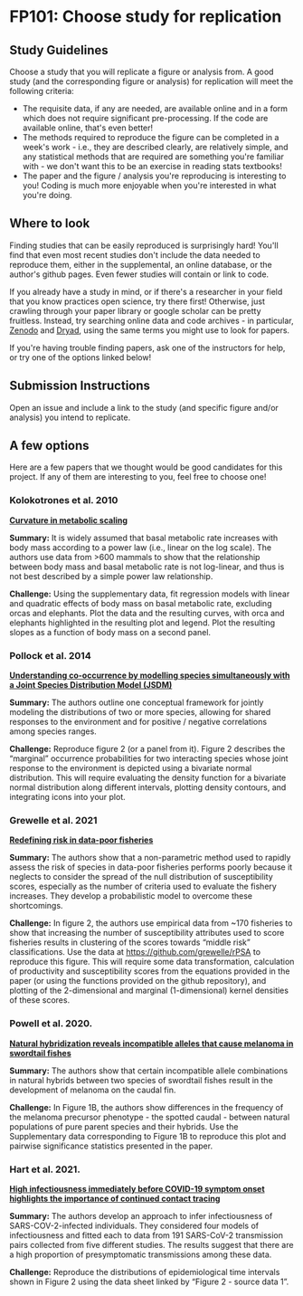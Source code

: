 # FP101: Choose study for replication

## Study Guidelines

Choose a study that you will replicate a figure or analysis from. A good study (and the corresponding figure or analysis) for replication will meet the following criteria:

- The requisite data, if any are needed, are available online and in a form which does not require significant pre-processing. If the code are available online, that's even better!
- The methods required to reproduce the figure can be completed in a week's work - i.e., they are described clearly, are relatively simple, and any statistical methods that are required are something you're familiar with - we don't want this to be an exercise in reading stats textbooks!
-  The paper and the figure / analysis you're reproducing is interesting to you! Coding is much more enjoyable when you're interested in what you're doing.

## Where to look

Finding studies that can be easily reproduced is surprisingly hard! You'll find that even most recent studies don't include the data needed to reproduce them, either in the supplemental, an online database, or the author's github pages. Even fewer studies will contain or link to code.

If you already have a study in mind, or if there's a researcher in your field that you know practices open science, try there first! Otherwise, just crawling through your paper library or google scholar can be pretty fruitless. Instead, try searching online data and code archives - in particular, [Zenodo](https://zenodo.org/) and [Dryad](https://datadryad.org/stash), using the same terms you might use to look for papers.

If you're having trouble finding papers, ask one of the instructors for help, or try one of the options linked below!

## Submission Instructions

Open an issue and include a link to the study (and specific figure and/or analysis) you intend to replicate.

## A few options

Here are a few papers that we thought would be good candidates for this project. If any of them are interesting to you, feel free to choose one!

### Kolokotrones et al. 2010
[**Curvature in metabolic scaling**](https://www.nature.com/articles/nature08920)

**Summary:** It is widely assumed that basal metabolic rate increases with body mass according to a power law (i.e., linear on the log scale). The authors use data from >600 mammals to show that the relationship between body mass and basal metabolic rate is not log-linear, and thus is not best described by a simple power law relationship.

**Challenge:** Using the supplementary data, fit regression models with linear and quadratic effects of body mass on basal metabolic rate, excluding orcas and elephants. Plot the data and the resulting curves, with orca and elephants highlighted in the resulting plot and legend. Plot the resulting slopes as a function of body mass on a second panel.

### Pollock et al. 2014
[**Understanding co-occurrence by modelling species simultaneously with a Joint Species Distribution Model (JSDM)**](https://besjournals.onlinelibrary.wiley.com/doi/full/10.1111/2041-210X.12180)

**Summary:** The authors outline one conceptual framework for jointly modeling the distributions of two or more species, allowing for shared responses to the environment and for positive / negative correlations among species ranges. 

**Challenge:** Reproduce figure 2 (or a panel from it). Figure 2 describes the “marginal” occurrence probabilities for two interacting species whose joint response to the environment is depicted using a bivariate normal distribution. This will require evaluating the density function for a bivariate normal distribution along different intervals, plotting density contours, and integrating icons into your plot.

### Grewelle et al. 2021
[**Redefining risk in data-poor fisheries**](https://doi.org/10.1111/faf.12561)

**Summary:** The authors show that a non-parametric method used to rapidly assess the risk of species in data-poor fisheries performs poorly because it neglects to consider the spread of the null distribution of susceptibility scores, especially as the number of criteria used to evaluate the fishery increases. They develop a probabilistic model to overcome these shortcomings. 

**Challenge:** In figure 2, the authors use empirical data from ~170 fisheries to show that increasing the number of susceptibility attributes used to score fisheries results in clustering of the scores towards “middle risk” classifications. Use the data at https://github.com/grewelle/rPSA to reproduce this figure. This will require some data transformation, calculation of productivity and susceptibility scores from the equations provided in the paper (or using the functions provided on the github repository), and plotting of the 2-dimensional and marginal (1-dimensional) kernel densities of these scores.

### Powell et al. 2020.

[**Natural hybridization reveals incompatible alleles that cause melanoma in swordtail fishes**](https://www.science.org/doi/10.1126/science.aba5216)

**Summary:** The authors show that certain incompatible allele combinations in natural hybrids between two species of swordtail fishes result in the development of melanoma on the caudal fin. 

**Challenge:** In Figure 1B, the authors show differences in the frequency of the melanoma precursor phenotype - the spotted caudal - between natural populations of pure parent species and their hybrids. Use the Supplementary data corresponding to Figure 1B to reproduce this plot and pairwise significance statistics presented in the paper.

### Hart et al. 2021.
[**High infectiousness immediately before COVID-19 symptom onset highlights the importance of continued contact tracing**](https://elifesciences.org/articles/65534)

**Summary:** The authors develop an approach to infer infectiousness of SARS-COV-2-infected individuals. They considered four models of infectiousness and fitted each to data from 191 SARS-CoV-2 transmission pairs collected from five different studies. The results suggest that there are a high proportion of presymptomatic transmissions among these data.

**Challenge:** Reproduce the distributions of epidemiological time intervals shown in Figure 2 using the data sheet linked by “Figure 2 - source data 1”.
